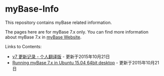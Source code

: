 ﻿# myBase-Info
This repository contains myBase related information.

The pages here are for myBase 7.x only. You can find more information about myBase 7.x in [myBase Website](http://www.wjjsoft.com/mybase.html).

Links to Contents:  
* [v7 更新记录 - 个人翻译版](https://github.com/gzhaha/myBase-Info/blob/master/file/7xupdatehistory.md) - 更新于2015年10月21日  
* [Running myBase 7.x in Ubuntu 15.04 64bit desktop](https://github.com/gzhaha/myBase-Info/blob/master/file/Mybaseubuntu64.md) - 更新于2015年10月21日  
